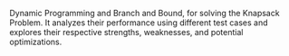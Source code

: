 Dynamic Programming and Branch and Bound, for solving the Knapsack Problem. It analyzes their performance using different test cases and explores their respective strengths, weaknesses, and potential optimizations.
